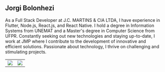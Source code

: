 ## Jorgi Bolonhezi

As a Full Stack Developer at J.C. MARTINS & CIA LTDA, I have experience in Flutter, Node.js, React.js, and React Native. I hold a degree in Information Systems from UNEMAT and a Master's degree in Computer Science from UFPR. Constantly seeking out new technologies and staying up-to-date, I work at JMP where I contribute to the development of innovative and efficient solutions. Passionate about technology, I thrive on challenging and stimulating projects.

<table>
  <tr>
    <td><img src="https://vercel-instance-holyblade.vercel.app/api?username=holyblade&show_icons=true&theme=transparent&count_private=true&hide_border=true"></td>
    <td><img src="https://vercel-instance-holyblade.vercel.app/api/top-langs/?username=holyblade&exclude_repo=vercel-instance,drivedevelopment,emaildevelopment,bolonheziwebsite,shaiyadevelopment,MestradoUFPR-Jorgi&theme=transparent&count_private=true&langs_count=8&layout=compact&hide_border=true"></td>
  </tr>
</table>
